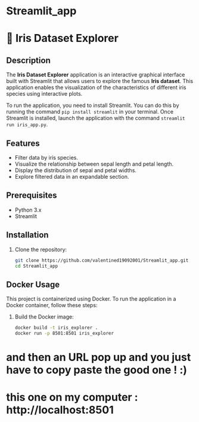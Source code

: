 # Streamlit_app

# 🌸 Iris Dataset Explorer

## Description
The **Iris Dataset Explorer** application is an interactive graphical interface built with Streamlit that allows users to explore the famous **Iris dataset**. This application enables the visualization of the characteristics of different iris species using interactive plots.

To run the application, you need to install Streamlit. You can do this by running the command `pip install streamlit` in your terminal. Once Streamlit is installed, launch the application with the command `streamlit run iris_app.py`.

## Features
- Filter data by iris species.
- Visualize the relationship between sepal length and petal length.
- Display the distribution of sepal and petal widths.
- Explore filtered data in an expandable section.

## Prerequisites
- Python 3.x
- Streamlit

## Installation
1. Clone the repository:
   ```bash
   git clone https://github.com/valentined19092001/Streamlit_app.git
   cd Streamlit_app

## Docker Usage

This project is containerized using Docker. To run the application in a Docker container, follow these steps:

1. Build the Docker image:
   ```bash
   docker build -t iris_explorer .
   docker run -p 8501:8501 iris_explorer
  # and then an URL pop up and you just have to copy paste the good one ! :) 
  # this one on my computer : http://localhost:8501
